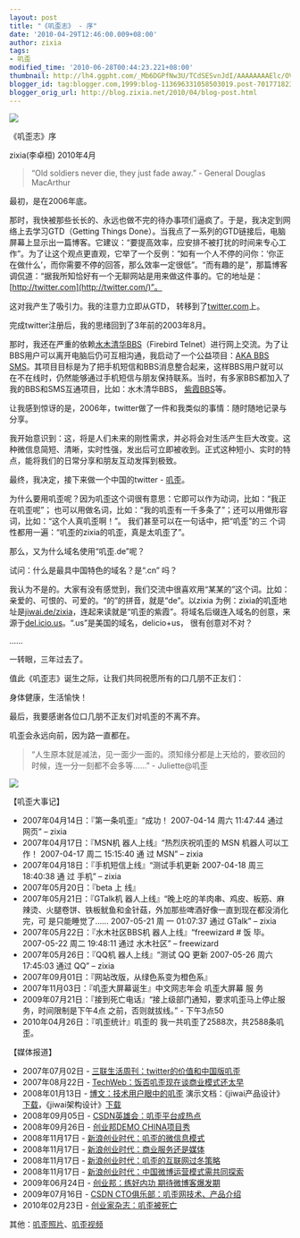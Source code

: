 ```yaml
---
layout: post
title: "《叽歪志》 - 序"
date: '2010-04-29T12:46:00.009+08:00'
author: zixia
tags:
- 叽歪
modified_time: '2010-06-28T00:44:23.221+08:00'
thumbnail: http://lh4.ggpht.com/_Mb6DGPfNw3U/TCdSESvnJdI/AAAAAAAAElc/OVrCBqD-Zwk/s72-c/jiwai_book.gif
blogger_id: tag:blogger.com,1999:blog-113696331058503019.post-7017718230614236550
blogger_orig_url: http://blog.zixia.net/2010/04/blog-post.html
---
```


![](/assets/2010/04-jiwaizhi/jiwai-book.gif)

《叽歪志》序

zixia(李卓桓) 2010年4月

> “Old soldiers never die, they just fade away.”
> \- General Douglas MacArthur

最初，是在2006年底。

那时，我快被那些长长的、永远也做不完的待办事项们逼疯了。于是，我决定到网络上去学习GTD（Getting Things Done）。当我点了一系列的GTD链接后，电脑屏幕上显示出一篇博客。它建议：“要提高效率，应安排不被打扰的时间来专心工作”。为了让这个观点更直观，它举了一个反例：“如有一个人不停的问你：‘你正在做什么’，而你需要不停的回答，那么效率一定很低”。“而有趣的是”，那篇博客调侃道：“据我所知恰好有一个无聊网站是用来做这件事的。它的地址是：[http://twitter.com](http://twitter.com/)”。

这对我产生了吸引力。我的注意力立即从GTD， 转移到了[twitter.com](http://twitter.com/)上。

完成twitter注册后，我的思绪回到了3年前的2003年8月。

那时，我还在严重的依赖[水木清华](http://dev.kcn.cn/)[BBS](http://dev.kcn.cn/)（Firebird Telnet）进行网上交流。为了让BBS用户可以离开电脑后仍可互相沟通，我启动了一个公益项目：[AKA BBS SMS](http://sms.aka.cn/)。其项目目标是为了把手机短信和BBS消息整合起来，这样BBS用户就可以在不在线时，仍然能够通过手机短信与朋友保持联系。当时，有多家BBS都加入了我的BBS和SMS互通项目，比如：水木清华BBS， [紫霞](http://bbs.zixia.net/)[BBS](http://bbs.zixia.net/)等。

让我感到惊讶的是，2006年，twitter做了一件和我类似的事情：随时随地记录与分享。

我开始意识到：这，将是人们未来的刚性需求，并必将会对生活产生巨大改变。这种微信息简短、清晰，实时性强，发出后可立即被收到。正式这种短小、实时的特点，能将我们的日常分享和朋友互动发挥到极致。

最终，我决定，接下来做一个中国的twitter - [叽歪](http://jiwai.de/)。

为什么要用叽歪呢？因为叽歪这个词很有意思：它即可以作为动词，比如：“我正在叽歪呢”； 也可以用做名词，比如：“我的叽歪有一千多条了”；还可以用做形容词，比如：“这个人真叽歪啊！”。 我们甚至可以在一句话中，把“叽歪”的三 个词性都用一遍：“叽歪的zixia的叽歪，真是太叽歪了”。

那么，又为什么域名使用“叽歪.de”呢？

试问：什么是最具中国特色的域名？是“.cn” 吗？

我认为不是的。大家有没有感觉到，我们交流中很喜欢用“某某的”这个词。比如：亲爱的、可恨的、可爱的。“的”的拼音，就是“de”。以zixia 为例：zixia的叽歪地址是[jiwai.de/zixia](http://jiwai.de/zixia)，连起来读就是“叽歪的紫霞”。将域名后缀连入域名的创意，来源于[del.icio.us](http://del.icio.us/)。“.us”是美国的域名，delicio+us， 很有创意对不对？

……

一转眼，三年过去了。

值此《叽歪志》诞生之际，让我们共同祝愿所有的口几朋不正友们：

身体健康，生活愉快！

最后，我要感谢各位口几朋不正友们对叽歪的不离不弃。

叽歪会永远向前，因为路一直都在。

> “人生原本就是减法，见一面少一面的。须知缘分都是上天给的，要收回的时候，连一分一刻都不会多等……” - Juliette@叽歪

![](/assets/2010/04-jiwaizhi/jiwaizhi-venj.jpg)

【叽歪大事记】

*   2007年04月14日：『第一条叽歪』“成功！ 2007-04-14 周六 11:47:44 通过 网页” – zixia
*   2007年04月17日：『MSN机 器人上线』“热烈庆祝叽歪的 MSN 机器人可以工作！ 2007-04-17 周二 15:15:40 通 过 MSN” – zixia
*   2007年04月18日：『手机短信上线』“测试手机更新 2007-04-18 周三 18:40:38 通 过 手机” – zixia
*   2007年05月20日：『beta 上 线』
*   2007年05月21日：『GTalk机 器人上线』“晚上吃的羊肉串、鸡皮、板筋、麻辣烫、火腿卷饼、铁板鱿鱼和金针菇，外加那些啤酒好像一直到现在都没消化完，可 是只能睡觉了…… 2007-05-21 周 一 01:07:37 通过 GTalk” – zixia
*   2007年05月22日：『水木社区BBS机 器人上线』“freewizard # 饭 毕。 2007-05-22 周二 19:48:11 通过 水木社区” – freewizard
*   2007年05月26日：『QQ机 器人上线』“测试 QQ 更新 2007-05-26 周六 17:45:03 通过 QQ” – zixia
*   2007年09月01日：『网站改版，从绿色系变为橙色系』
*   2007年11月03日：『叽歪大屏幕诞生』中文网志年会 叽歪大屏幕 服 务
*   2009年07月21日：『接到死亡电话』“接上级部门通知，要求叽歪马上停止服务，时间限制是下午4点 之前，否则就拔线。” - 下午3点50
*   2010年04月26日：『叽歪统计』叽歪的 我一共叽歪了2588次，共2588条叽歪。

【媒体报道】

*   2007年07月02日 - [三联生活周刊：twitter的价值和中国版叽歪](http://tech.sina.com.cn/i/2007-07-02/22501594120.shtml)
*   2007年08月22日 - [TechWeb：饭否叽歪现在谈商业模式还太早](http://www.techweb.com.cn/people/2007-08-22/246650.shtml)
*   2008年01月13日 - [博文：技术用户眼中的叽歪](http://luncy.cn/136)
    演示文档：《jiwai产品设计》[下载](http://www.zeuux.org/pub/zeuux-monthly-2-200801-jiwai.pdf)，《jiwai架构设计》[下载](http://www.zeuux.org/pub/zeuux-monthly-2-200801-jiwai-arch.pdf)
*   2008年09月05日 - [CSDN英雄会：叽歪平台成热点](http://tech.sina.com.cn/i/2008-09-05/15582438967.shtml)
*   2008年09月26日 - [创业邦DEMO CHINA项目秀](http://blog.cyzone.cn/judy/48399.aspx)
*   2008年11月17日 - [新浪创业时代：叽歪的微信息模式](http://tech.sina.com.cn/chuangye/2008-11-17/18312584690.shtml)
*   2008年11月17日 - [新浪创业时代：商业服务还是媒体](http://tech.sina.com.cn/chuangye/2008-11-17/18312584691.shtml)
*   2008年11月17日 - [新浪创业时代：叽歪的互联网过冬策略](http://chuangye.sina.com.cn/2008-11-17/18312584692.shtml)
*   2008年11月17日 - [新浪创业时代：中国微博运营模式需共同探索](http://tech.sina.com.cn/chuangye/2008-11-17/18312584693.shtml)
*   2009年06月24日 - [创业邦：练好内功 期待微博客爆发期](http://news.cyzone.cn/news/2009/06/24/98346.html)
*   2009年07月16日 - [CSDN CTO俱乐部：叽歪网技术、产品介绍](http://jiwai.gensee.com/webcast/site/vod/play-664adeb7616c469fa1525f143ab6e991)
*   2010年02月23日 - [创业家杂志：叽歪被死亡](http://swelse.com/2010/02/23/the-sudden-death-of-jiwai-dot-de/)

其他：[叽歪照片](http://jiwai.yupoo.com/)、[叽歪视频](http://so.youku.com/search_video/type_tag_q_%E5%8F%BD%E6%AD%AA)
